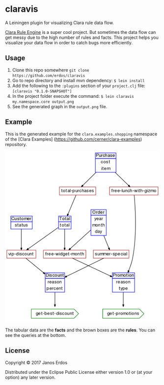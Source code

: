 # claravis

A Leiningen plugin for visualizing Clara rule data flow.

[Clara Rule Engine](https://github.com/cerner/clara-rules) is a super cool project. 
But sometimes the data flow can get messy due to the high number of rules and facts.
This project helps you visualize your data flow in order to catch bugs more efficiently.

## Usage

1. Clone this repo somewhere `git clone https://github.com/erdos/claravis`
2. Go to repo directory and install mvn dependency: `$ lein install`
3. Add the following to the `:plugins` section of your `project.clj` file: `[claravis "0.1.0-SNAPSHOT"]`
4. In the project folder execute the command: `$ lein claravis my.namespace.core output.png`
5. See the generated graph in the `output.png` file.

## Example

This is the generated example for the `clara.examples.shopping` namespace of
the [Clara Examples] (https://github.com/cerner/clara-examples) repository.

![clara shopping example](https://github.com/erdos/claravis/blob/master/doc/shopping-example.png?raw=true "Clara Shopping Example")

The tabular data are the **facts** and the brown boxes are the **rules**.
You can see the queries at the bottom.

## License

Copyright © 2017 Janos Erdos

Distributed under the Eclipse Public License either version 1.0 or (at
your option) any later version.
